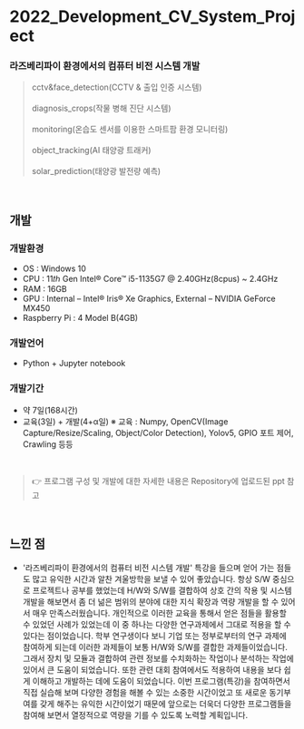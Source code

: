 # 2022_Development_CV_System_Project
### 라즈베리파이 환경에서의 컴퓨터 비전 시스템 개발<br/>
> cctv&face_detection(CCTV & 출입 인증 시스템)<br/>   
> diagnosis_crops(작물 병해 진단 시스템)<br/>   
> monitoring(온습도 센서를 이용한 스마트팜 환경 모니터링)<br/>  
> object_tracking(AI 태양광 트래커)<br/>  
> solar_prediction(태양광 발전량 예측)<br/>  

<br/> 

## 개발
### 개발환경
- OS : Windows 10
- CPU : 11𝑡ℎ Gen Intel® Core™ i5-1135G7 @ 2.40GHz(8cpus) ~ 2.4GHz
- RAM : 16GB
- GPU : Internal – Intel® Iris® Xe Graphics, External – NVIDIA GeForce MX450
- Raspberry Pi : 4 Model B(4GB)

### 개발언어
- Python + Jupyter notebook

### 개발기간
- 약 7일(168시간)
- 교육(3일) + 개발(4+α일)
※ 교육 : Numpy, OpenCV(Image Capture/Resize/Scaling, Object/Color Detection), Yolov5, GPIO 포트 제어, Crawling 등등

<br/>

> 👉 프로그램 구성 및 개발에 대한 자세한 내용은 Repository에 업로드된 ppt 참고

<br/>

## 느낀 점
- '라즈베리파이 환경에서의 컴퓨터 비전 시스템 개발' 특강을 들으며 얻어 가는 점들도 많고 유익한 시간과 알찬 겨울방학을 보낼 수 있어 좋았습니다. 항상 S/W 중심으로 프로젝트나 공부를 했었는데
H/W와 S/W를 결합하여 상호 간의 작용 및 시스템 개발을 해보면서 좀 더 넒은 범위의 분야에 대한 지식 확장과 역량 개발을 할 수 있어서 매우 만족스러웠습니다. 개인적으로 이러한 교육을 통해서 얻은 점들을
활용할 수 있었던 사례가 있었는데 이 중 하나는 다양한 연구과제에서 그대로 적용을 할 수 있다는 점이었습니다. 학부 연구생이다 보니 기업 또는 정부로부터의 연구 과제에 참여하게 되는데 이러한 과제들이
보통 H/W와 S/W를 결합한 과제들이었습니다. 그래서 장치 및 모듈과 결합하여 관련 정보를 수치화하는 작업이나 분석하는 작업에 있어서 큰 도움이 되었습니다. 또한 관련 대회 참여에서도 적용하여 내용을
보다 쉽게 이해하고 개발하는 데에 도움이 되었습니다. 이번 프로그램(특강)을 참여하면서 직접 실습해 보며 다양한 경험을 해볼 수 있는 소중한 시간이었고 또 새로운 동기부여를 갖게 해주는 유익한
시간이었기 때문에 앞으로는 더욱더 다양한 프로그램들을 참여해 보면서 열정적으로 역량을 기를 수 있도록 노력할 계획입니다.
